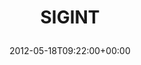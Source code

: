 ---
retweeted: false
source: <a href="http://twitter.com/download/android" rel="nofollow">Twitter for Android</a>
entities:
  user_mentions: []
  urls: []
  symbols: []
  media:
  - expanded_url: https://twitter.com/bascht/status/203415112764235777/photo/1
    indices:
    - '7'
    - '27'
    url: http://t.co/ZdQeRBmf
    media_url: http://pbs.twimg.com/media/AtKs96KCIAE5I5K.jpg
    id_str: '203415112768430081'
    id: '203415112768430081'
    media_url_https: https://pbs.twimg.com/media/AtKs96KCIAE5I5K.jpg
    sizes:
      small:
        w: '510'
        h: '680'
        resize: fit
      large:
        w: '1536'
        h: '2048'
        resize: fit
      thumb:
        w: '150'
        h: '150'
        resize: crop
      medium:
        w: '900'
        h: '1200'
        resize: fit
    type: photo
    display_url: pic.twitter.com/ZdQeRBmf
  hashtags: []
display_text_range:
- '0'
- '27'
favorite_count: '0'
id_str: '203415112764235777'
truncated: false
retweet_count: '0'
id: '203415112764235777'
possibly_sensitive: false
created_at: Fri May 18 09:22:00 +0000 2012
favorited: false
full_text: SIGINT
lang: en
extended_entities:
  media:
  - expanded_url: https://twitter.com/bascht/status/203415112764235777/photo/1
    indices:
    - '7'
    - '27'
    url: http://t.co/ZdQeRBmf
    media_url: http://pbs.twimg.com/media/AtKs96KCIAE5I5K.jpg
    id_str: '203415112768430081'
    id: '203415112768430081'
    media_url_https: https://pbs.twimg.com/media/AtKs96KCIAE5I5K.jpg
    sizes:
      small:
        w: '510'
        h: '680'
        resize: fit
      large:
        w: '1536'
        h: '2048'
        resize: fit
      thumb:
        w: '150'
        h: '150'
        resize: crop
      medium:
        w: '900'
        h: '1200'
        resize: fit
    type: photo
    display_url: pic.twitter.com/ZdQeRBmf
tags:
- pesos/twitter
date: '2012-05-18T09:22:00+00:00'
src: https://twitter.com/bascht/status/203415112764235777
original_url: https://twitter.com/bascht/status/203415112764235777
type: twitter_tweet
media_url: https://img.bascht.com/twitter/pbs.twimg.com/media/AtKs96KCIAE5I5K.jpg
text: SIGINT
title: 'SIGINT

  '

---